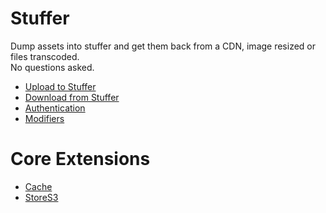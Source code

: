 # Stuffer
Dump assets into stuffer and get them back from a CDN, image resized or files transcoded.  
No questions asked.

* [Upload to Stuffer](./book/upload.md)
* [Download from Stuffer](./book/download.md)
* [Authentication](./book/authentication.md)
* [Modifiers](./book/modifiers.md)

# Core Extensions

* [Cache](./book/cache.md)
* [StoreS3](./book/store-s3.md)

